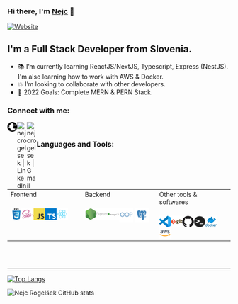 ### Hi there, I'm [Nejc][website] 👋

[![Website](https://img.shields.io/website?label=nejcrogelsek.si&style=for-the-badge&url=https%3A%2F%2Fcodestackr.com)](https://nejcrogelsek.si)

## I'm a Full Stack Developer from Slovenia.

- 📚 I’m currently learning ReactJS/NextJS, Typescript, Express (NestJS). I'm also learning how to work with AWS & Docker.
- 💥 I’m looking to collaborate with other developers.
- 🥅 2022 Goals: Complete MERN & PERN Stack.

### Connect with me:

[<img align="left" alt="nejcrogelsek.si" width="22px" src="https://raw.githubusercontent.com/iconic/open-iconic/master/svg/globe.svg" />][website]
[<img align="left" alt="nejcrogelsek | LinkedIn" width="22px" src="https://cdn.jsdelivr.net/npm/simple-icons@v3/icons/linkedin.svg" />][linkedin]
<a href="mailto:nejcrogelsek0@gmail.com"><img align="left" alt="nejcrogelsek | Gmail" width="22px" src="https://cdn.jsdelivr.net/npm/simple-icons@v3/icons/gmail.svg" /></a>

<br />

### Languages and Tools:

<table>
  <tbody>
    <td valign='top' width='33.33%>
      <h3 align='center'>Frontend<h3>
      <img align="left" alt="CSS3" width="26px" src="https://raw.githubusercontent.com/github/explore/80688e429a7d4ef2fca1e82350fe8e3517d3494d/topics/css/css.png" />
      <img align="left" alt="Sass" width="26px" src="https://raw.githubusercontent.com/github/explore/80688e429a7d4ef2fca1e82350fe8e3517d3494d/topics/sass/sass.png" />
      <img align="left" alt="JavaScript" width="26px" src="https://raw.githubusercontent.com/github/explore/80688e429a7d4ef2fca1e82350fe8e3517d3494d/topics/javascript/javascript.png" />
      <img align="left" alt="JavaScript" width="26px" src="https://raw.githubusercontent.com/github/explore/80688e429a7d4ef2fca1e82350fe8e3517d3494d/topics/typescript/typescript.png" />
      <img align="left" alt="React" width="26px" src="https://raw.githubusercontent.com/github/explore/80688e429a7d4ef2fca1e82350fe8e3517d3494d/topics/react/react.png" />
    </td>
                        
   <td valign='top' width='33.33%>
      <h3 align='center'>Backend<h3>
        <img align="left" alt="Node.js" width="26px" src="https://raw.githubusercontent.com/github/explore/80688e429a7d4ef2fca1e82350fe8e3517d3494d/topics/nodejs/nodejs.png" />
        <img align="left" alt="Express" width="26px" src="https://raw.githubusercontent.com/github/explore/80688e429a7d4ef2fca1e82350fe8e3517d3494d/topics/express/express.png" />
        <img align="left" alt="MongoDB" width="26px" src="https://raw.githubusercontent.com/github/explore/80688e429a7d4ef2fca1e82350fe8e3517d3494d/topics/mongodb/mongodb.png" />
        <img src='https://github.com/juliafmorgado/readme-assets/blob/main/GitHub%20Profile/Tech%20Skills/OOP.svg' width='20%'>   
        <img src='https://github.com/juliafmorgado/readme-assets/blob/main/GitHub%20Profile/Tech%20Skills/PostgreSQL.svg' width='20%'>
</td>
   <td valign='top' width='33.33%>
      <h3 align='center'>Other tools & softwares<h3>
      <img align="left" alt="Visual Studio Code" width="26px" src="https://raw.githubusercontent.com/github/explore/80688e429a7d4ef2fca1e82350fe8e3517d3494d/topics/visual-studio-code/visual-studio-code.png" />
      <img align="left" alt="Git" width="26px" src="https://raw.githubusercontent.com/github/explore/80688e429a7d4ef2fca1e82350fe8e3517d3494d/topics/git/git.png" />
      <img align="left" alt="GitHub" width="26px" src="https://raw.githubusercontent.com/github/explore/78df643247d429f6cc873026c0622819ad797942/topics/github/github.png" />
      <img align="left" alt="Terminal" width="26px" src="https://raw.githubusercontent.com/github/explore/80688e429a7d4ef2fca1e82350fe8e3517d3494d/topics/terminal/terminal.png" />
      <img align="left" alt="Terminal" width="26px" src="https://raw.githubusercontent.com/github/explore/80688e429a7d4ef2fca1e82350fe8e3517d3494d/topics/docker/docker.png" />
      <img align="left" alt="Terminal" width="26px" src="https://raw.githubusercontent.com/github/explore/80688e429a7d4ef2fca1e82350fe8e3517d3494d/topics/aws/aws.png" />
    </td>
  </tbody>
 </table>

<br />
<br />

---

[![Top Langs](https://github-readme-stats.vercel.app/api/top-langs/?username=nejcrogelsek&layout=compact)](https://github.com/anuraghazra/github-readme-stats)

![Nejc Rogelšek GitHub stats](https://github-readme-stats.vercel.app/api?username=nejcrogelsek&show_icons=true&theme=prussian)


[website]: https://nejcrogelsek.si
[linkedin]: https://www.linkedin.com/in/nejc-rogel%C5%A1ek-5896b0183/
